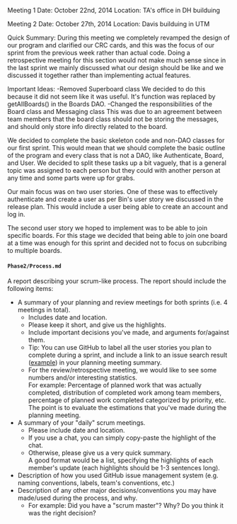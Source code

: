 Meeting 1
Date: October 22nd, 2014
Location: TA's office in DH builduing


Meeting 2
Date: October 27th, 2014
Location: Davis builduing in UTM

Quick Summary: During this meeting we completely revamped the design of our program and clarified our CRC cards, and this was the focus of our sprint from the previous week rather than actual code. Doing a retrospective meeting for this section would not make much sense since in the last sprint we mainly discussed what our design should be like and we discussed it together rather than implementing actual features. 

Important Ideas:
-Removed Superboard class
  We decided to do this because it did not seem like it was useful. It's function was replaced by getAllBoards() in the      Boards DAO.
-Changed the responsibilities of the Board class and Messaging class
  This was due to an agreement between team members that the board class should not be storing the messages, and should only store info directly related to the board.

We decided to complete the basic skeleton code and non-DAO classes for our first sprint. This would mean that we should complete the basic outline of the program and every class that is not a DAO, like Authenticate, Board, and User. We decided to split these tasks up a bit vaguely, that is a general topic was assigned to each person but they could with another person at any time and some parts were up for grabs. 

Our main focus was on two user stories. One of these was to effectively authenticate and create a user as per Bin's user story we discussed in the release plan. This would include a user being able to create an account and log in. 

The second user story we hoped to implement was to be able to join specific boards. For this stage we decided that being able to join one board at a time was enough for this sprint and decided not to focus on subcribing to multiple boards.


 
 
  
 




#### `Phase2/Process.md`
 
 A report describing your scrum-like process. The report should include the following items:
 
  * A summary of your planning and review meetings for both sprints (i.e. 4 meetings in total).
    * Includes date and location.
    * Please keep it short, and give us the highlights.
    * Include important decisions you've made, and arguments for/against them.
    * Tip: You can use GitHub to label all the user stories you plan to complete during a sprint, and include a link to an issue search result ([example](https://github.com/csc301-fall2014/CSC301H1F-L5101-Home/issues?q=is%3Aissue+label%3ARelease-Plan-1+)) in your planning meeting summary.
    * For the review/retrospective meeting, we would like to see some numbers and/or interesting statistics.   
      For example: Percentage of planned work that was actually completed, distribution of completed work among team members, percentage of planned work completed categorized by priority, etc.    
      The point is to evaluate the estimations that you've made during the planning meeting.
  * A summary of your "daily" scrum meetings.
    * Please include date and location.
    * If you use a chat, you can simply copy-paste the highlight of the chat.
    * Otherwise, please give us a very quick summary.    
      A good format would be a list, specifying the highlights of each member's update (each highlights should be 1-3 sentences long).
  * Description of how you used GitHub issue management system (e.g. naming conventions, labels, team's conventions, etc.)
  * Description of any other major decisions/conventions you may have made/used during the process, and why.
    * For example: Did you have a "scrum master"? Why? Do you think it was the right decision?
